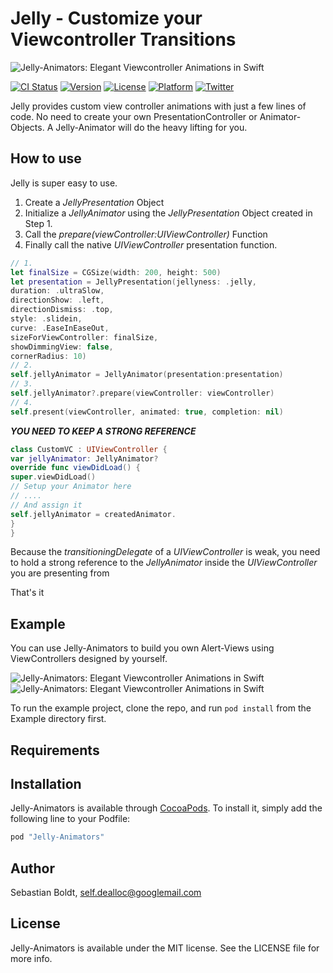 # Jelly - Customize your Viewcontroller Transitions

![Jelly-Animators: Elegant Viewcontroller Animations in Swift](https://github.com/SebastianBoldt/Jelly/blob/master/Github/Jellyfish.png)

[![CI Status](https://travis-ci.org/SebastianBoldt/Jelly.svg?style=flat)](https://travis-ci.org/SebastianBoldt/Jelly)
[![Version](https://img.shields.io/cocoapods/v/Jelly-Animators.svg?style=flat)](http://cocoapods.org/pods/Jelly)
[![License](https://img.shields.io/cocoapods/l/Jelly-Animators.svg?style=flat)](http://cocoapods.org/pods/Jelly)
[![Platform](https://img.shields.io/cocoapods/p/Jelly-Animators.svg?style=flat)](http://cocoapods.org/pods/Jelly)
[![Twitter](https://img.shields.io/badge/twitter-@sebastianboldt-blue.svg?style=flat)](http://twitter.com/sebastianboldt)

Jelly provides custom view controller animations with just a few lines of code. 
No need to create your own PresentationController or Animator-Objects.
A Jelly-Animator will do the heavy lifting for you.

## How to use 

Jelly is super easy to use. 

1. Create a *JellyPresentation* Object
2. Initialize a *JellyAnimator* using the *JellyPresentation* Object created in Step 1.
3. Call the *prepare(viewController:UIViewController)* Function
4. Finally call the native *UIViewController* presentation function.

```swift
// 1.
let finalSize = CGSize(width: 200, height: 500)
let presentation = JellyPresentation(jellyness: .jelly,
duration: .ultraSlow,
directionShow: .left,
directionDismiss: .top,
style: .slidein,
curve: .EaseInEaseOut,
sizeForViewController: finalSize,
showDimmingView: false,
cornerRadius: 10)
// 2.          
self.jellyAnimator = JellyAnimator(presentation:presentation)
// 3.
self.jellyAnimator?.prepare(viewController: viewController)
// 4.
self.present(viewController, animated: true, completion: nil)
```

***YOU NEED TO KEEP A STRONG REFERENCE***

```swift 
class CustomVC : UIViewController {
var jellyAnimator: JellyAnimator?
override func viewDidLoad() {
super.viewDidLoad()
// Setup your Animator here 
// ....
// And assign it
self.jellyAnimator = createdAnimator.
}
}
```
Because the *transitioningDelegate* of a *UIViewController* is weak, you need to 
hold a strong reference to the *JellyAnimator* inside the *UIViewController* you are presenting from

That's it

## Example

You can use Jelly-Animators to build you own Alert-Views using ViewControllers designed by yourself.

![Jelly-Animators: Elegant Viewcontroller Animations in Swift](https://github.com/SebastianBoldt/Jelly-Animators/blob/master/Github/Example.gif?raw=true)
![Jelly-Animators: Elegant Viewcontroller Animations in Swift](https://github.com/SebastianBoldt/Jelly-Animators/blob/master/Github/Example2.gif?raw=true)


To run the example project, clone the repo, and run `pod install` from the Example directory first.

## Requirements

## Installation

Jelly-Animators is available through [CocoaPods](http://cocoapods.org). To install
it, simply add the following line to your Podfile:

```ruby
pod "Jelly-Animators"
```

## Author

Sebastian Boldt, self.dealloc@googlemail.com

## License

Jelly-Animators is available under the MIT license. See the LICENSE file for more info.
